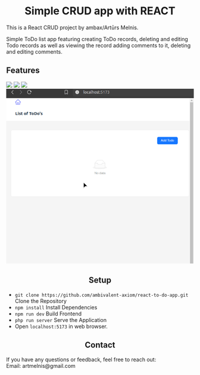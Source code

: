 <h1 align="center">Simple CRUD app with REACT</h1>

<p align="center">

This is a React CRUD project by ambax/Artūrs Melnis.

Simple ToDo list app featuring creating ToDo records, deleting and editing Todo records as well as viewing the record adding comments to it, deleting and editing comments.
</p>

<h2>Features</h2>
<img src="https://img.icons8.com/?size=60&id=uJM6fQYqDaZK&format=png&color=000000">
<img src="https://img.icons8.com/?size=60&id=wPohyHO_qO1a&format=png&color=000000">
<img src="https://gw.alipayobjects.com/zos/rmsportal/KDpgvguMpGfqaHPjicRK.svg">

<img src="to-do-app.gif"/>

<h2 align="center">Setup</h2>

- ```git clone https://github.com/ambivalent-axiom/react-to-do-app.git``` Clone the Repository
- ```npm install``` Install Dependencies
- ```npm run dev``` Build Frontend
- ```php run server``` Serve the Application
- Open ```localhost:5173``` in web browser.

<h2 align="center">Contact</h2>
If you have any questions or feedback, feel free to reach out:<br>
Email: artmelnis@gmail.com

